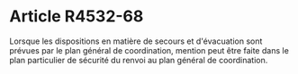 # Article R4532-68

  
Lorsque les dispositions en matière de secours et d'évacuation sont prévues par le plan général de coordination, mention peut être faite dans le plan particulier de sécurité du renvoi au plan général de coordination.